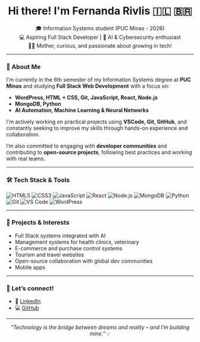 <h1 align="center">Hi there! I'm Fernanda Rivlis 🇮🇱 🇧🇷</h1>

<p align="center">
  🎓 Information Systems student (PUC Minas - 2026)<br>
  💻 Aspiring Full Stack Developer | 🤖 AI & Cybersecurity enthusiast<br>
  👩‍💻 Mother, curious, and passionate about growing in tech!
</p>

---

### 🚀 About Me

I'm currently in the 6th semester of my Information Systems degree at **PUC Minas** and studying **Full Stack Web Development** with a focus on:

- **WordPress, HTML + CSS, Git, JavaScript, React, Node.js**
- **MongoDB, Python**
- **AI Automation, Machine Learning & Neural Networks**

I'm actively working on practical projects using **VSCode, Git, GitHub**, and constantly seeking to improve my skills through hands-on experience and collaboration.

I’m also committed to engaging with **developer communities** and contributing to **open-source projects**, following best practices and working with real teams.

---

### 🛠️ Tech Stack & Tools

![HTML5](https://img.shields.io/badge/HTML5-E34F26?style=for-the-badge&logo=html5&logoColor=white)
![CSS3](https://img.shields.io/badge/CSS3-1572B6?style=for-the-badge&logo=css3&logoColor=white)
![JavaScript](https://img.shields.io/badge/JavaScript-F7DF1E?style=for-the-badge&logo=javascript&logoColor=black)
![React](https://img.shields.io/badge/React-20232A?style=for-the-badge&logo=react&logoColor=61DAFB)
![Node.js](https://img.shields.io/badge/Node.js-339933?style=for-the-badge&logo=nodedotjs&logoColor=white)
![MongoDB](https://img.shields.io/badge/MongoDB-47A248?style=for-the-badge&logo=mongodb&logoColor=white)
![Python](https://img.shields.io/badge/Python-3776AB?style=for-the-badge&logo=python&logoColor=white)
![Git](https://img.shields.io/badge/Git-F05032?style=for-the-badge&logo=git&logoColor=white)
![VS Code](https://img.shields.io/badge/VSCode-0078d7?style=for-the-badge&logo=visual-studio-code&logoColor=white)
![WordPress](https://img.shields.io/badge/WordPress-21759b?style=for-the-badge&logo=wordpress&logoColor=white)

---

### 🌱 Projects & Interests

- Full Stack systems integrated with AI  
- Management systems for health clinics, veterinary  
- E-commerce and purchase control systems  
- Tourism and travel websites  
- Open-source collaboration with global dev communities 
- Mobile apps

---

### 🤝 Let’s connect!
 
- 💼 [LinkedIn](https://www.linkedin.com/in/fernandabelmontrivlis//)  
- 💻 [GitHub](https://github.com/rivlisnanda89)

---

<p align="center">
  <i>“Technology is the bridge between dreams and reality – and I’m building mine.”</i> 💡
</p>

